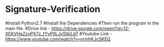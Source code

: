 # Signature-Verification
#Install Python2.7
#Install the Dependencies
#Then run the program in the main file.
#Drive link - https://drive.google.com/open?id=12-XEKVHeZzvPX7z_fYvPltLJvStklLd7
#Youtube Link - https://www.youtube.com/watch?v=vrmhKJcSKEQ

